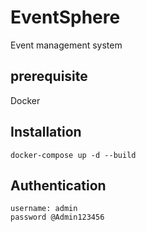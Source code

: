 # EventSphere 

Event management system

## prerequisite 
Docker

## Installation
```
docker-compose up -d --build
```
## Authentication
```
username: admin
password @Admin123456
```